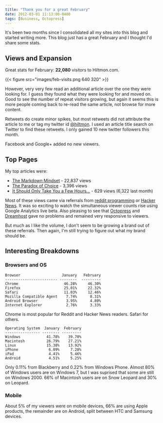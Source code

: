 ```yaml
---
title: "Thank you for a great February"
date: 2012-03-01 11:13:00-0400
tags: [Business, Octopress]
---
```


It's been two months since I consolidated all my sites into this blog and started writing more. This blog just has a great February and I thought I'd share some stats.

<!--more-->

## Views and Expansion

Great stats for February: **22,080** visitors to Hiltmon.com.

{{< figure src="images/feb-visits.png 640 320" >}}

However, very very few read an additional article over the one they were looking for. I guess they found what they were looking for and moved on. Good to see the number of repeat visitors growing, but again it seems this is more people coming back to re-read the same article, not browse for more content.

Retweets do create minor spikes, but most retweets did not attribute the article to me or tag my twitter id [@hiltmon](https://https://twitter.com/hiltmon). I used an article title search on Twitter to find these retweets. I only gained 10 new twitter followers this month.

Facebook and Google+ added no new viewers.

## Top Pages

My top articles were:

* [The Markdown Mindset](https://hiltmon.com/blog/2012/02/20/the-markdown-mindset/) - 22,837 views
* [The Paradox of Choice](https://hiltmon.com/blog/2012/02/01/the-paradox-of-choice/) - 3,396 views
* [It Should Only Take You a Few Hours...](https://hiltmon.com/blog/2012/01/11/it-should-only-take-you-a-few-hours-dot-dot-dot/) - 629 views (6,322 last month)

Most of these views came via referrals from [reddit programming](http://www.reddit.com/r/programming/) or [Hacker News](http://news.ycombinator.com/news). It was so exciting to watch the simultaneous viewer counts rise using Google Analytics live beta. Also pleasing to see that [Octopress](http://octopress.org/) and [Dreamhost](http://dreamhost.com/) gave no problems and remained very responsive to viewers.

But much as I like the volume, I don't seem to be growing a brand out of these referrals. Then again, I'm still trying to figure out what my brand should be.

## Interesting Breakdowns

### Browsers and OS

	Browser                   January   February
	------------------------ --------  ---------
	Chrome                     46.28%     46.30%
	Firefox                    25.01%     22.32%
	Safari                     11.03%     12.46%
	Mozilla Compatible Agent    7.74%      8.31%
	Android Browser             3.95%      4.80%
	Internet Explorer           2.76%      3.33%

Chrome is most popular for Reddit and Hacker News readers. Safari for others.

	Operating System  January  February
	---------------- -------- ---------
	Windows            41.78%    39.70%
	Macintosh          26.79%    27.21%
	Linux              15.38%    13.92%
	iPhone              6.09%     7.28%
	iPad                4.41%     5.46%
	Android             4.51%     5.25%

Only 0.11% from Blackberry and 0.22% from Windows Phone. Almost 80% of Windows users are on Windows 7, but I was suprised that some are still on Windows 2000. 66% of Macintosh users are on Snow Leopard and 30% on Leopard.

### Mobile

About 5% of my viewers were on mobile devices, 66% are using Apple products, the remainder are on Android, split between HTC and Samsung devices.
